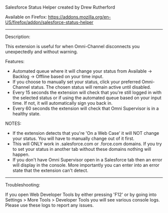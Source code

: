 Salesforce Status Helper created by Drew Rutherford

Available on Firefox: https://addons.mozilla.org/en-US/firefox/addon/salesforce-status-helper

-----------------------------------------------------------------------------------------------------

Description:

This extension is useful for when Omni-Channel disconnects you unexpectedly and without warning.

Features:
- Automated queue where it will change your status from Available -> Backlog -> Offline based on your time input.
- If you choose to manually set your status, click your preferred Omni-Channel status. The chosen status will remain active until disabled.
- Every 15 seconds the extension will check that you're still logged in with the selected status or if using the automated queue based on your input time. If not, it will automatically sign you back in.
- Every 60 seconds the extension will check that Omni Supervisor is in a healthy state.

NOTES:
- If the extension detects that you're 'On a Web Case' it will NOT change your status. You will have to manually change out of it first.
- This will ONLY work in .salesforce.com or .force.com domains. If you try to set your status in another tab without these domains nothing will happen.
- If you don't have Omni Supervisor open in a Salesforce tab then an error will display in the console. More importantly you can enter into an error state that the extension can't detect.

-----------------------------------------------------------------------------------------------------

Troubleshooting:

If you open Web Developer Tools by either pressing 'F12' or by going into Settings > More Tools > Developer Tools you will see various console logs. Please use these logs to report any issues.
